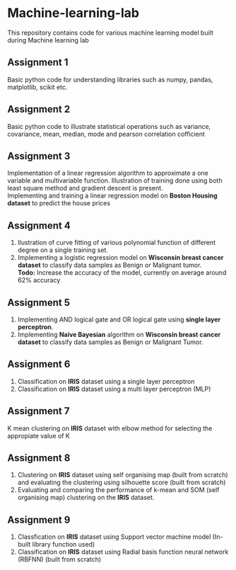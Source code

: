 # Machine-learning-lab
This repository contains code for various machine learning model built during Machine learning lab

## Assignment 1

Basic python code for understanding libraries such as numpy, pandas, matplotlib, scikit etc.

## Assignment 2

Basic python code to illustrate statistical operations such as variance, covariance, mean, median, mode and pearson correlation cofficient

## Assignment 3

Implementation of a linear regression algorithm to approximate a one variable and multivariable function. Illustration of training done using both least square method and gradient descent is present. <br>
Implementing and training a linear regression model on **Boston Housing dataset** to predict the house prices


## Assignment 4

1. Ilustration of curve fitting of various polynomial function of different degree on a single training set.
2. Implementing a logistic regression model on **Wisconsin breast cancer dataset** to classify data samples as Benign or Malignant tumor. <br>
    **Todo:** Increase the accuracy of the model, currently on average around 62% accuracy
    
 ## Assignment 5
 
 1. Implementing AND logical gate and OR logical gate using **single layer perceptron**.
 2. Implementing **Naive Bayesian** algorithm on **Wisconsin breast cancer dataset** to classify data samples as Benign or Malignant Tumor.
 
 ## Assignment 6
 
1. Classification on **IRIS** dataset using a single layer perceptron
2. Classification on **IRIS** dataset using a multi layer perceptron (MLP)


## Assignment 7
K mean clustering on **IRIS** dataset with elbow method for selecting the appropiate value of K

## Assignment 8
1. Clustering on **IRIS** dataset using self organising map (built from scratch) and evaluating the clustering using silhouette score (built from scratch)
2. Evaluating and comparing the performance of k-mean and SOM (self organising map) clustering on the **IRIS** dataset.

## Assignment 9
1. Classfication on **IRIS** dataset using Support vector machine model (In-built library function used)
2. Classification on **IRIS** dataset using Radial basis function neural network (RBFNN) (built from scratch)
